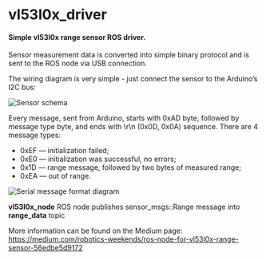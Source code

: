 # vl53l0x_driver

#### Simple vl53l0x range sensor ROS driver.

Sensor measurement data is converted into simple binary protocol and is sent to the ROS node via USB connection.

The wiring diagram is very simple - just connect the sensor to the Arduino’s I2C bus:

![Sensor schema](https://miro.medium.com/max/700/1*-2CR795WKqKxqfK0PiRzng.png)

Every message, sent from Arduino, starts with 0xAD byte, followed by message type byte, and ends with \r\n (0x0D, 0x0A) sequence. There are 4 message types:

 * 0xEF — initialization failed;
 * 0xE0 — initialization was successful, no errors;
 * 0x1D — range message, followed by two bytes of measured range;
 * 0xEA — out of range.

![Serial message format diagram](https://miro.medium.com/max/700/1*Dudnb_vWuisHHcNYTOh8iQ.png)

**vl53l0x_node** ROS node publishes sensor_msgs::Range message into **range_data** topic

More information can be found on the Medium page: https://medium.com/robotics-weekends/ros-node-for-vl53l0x-range-sensor-56edbe5d9172
